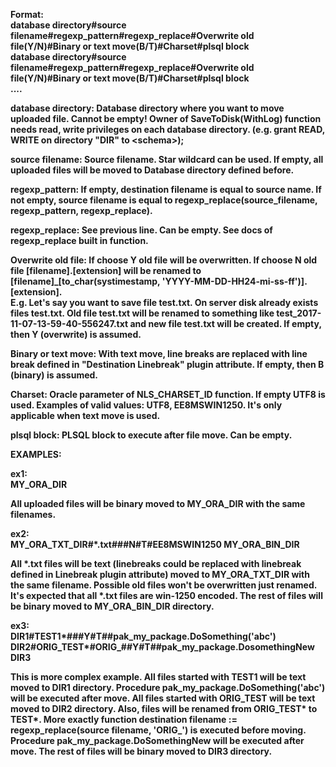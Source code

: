 <b>Format:<b><br/>
database directory#source filename#regexp_pattern#regexp_replace#Overwrite old file(Y/N)#Binary or text move(B/T)#Charset#plsql block<br/>
database directory#source filename#regexp_pattern#regexp_replace#Overwrite old file(Y/N)#Binary or text move(B/T)#Charset#plsql block<br/>
....<br/>

<b>database directory:</b> Database directory where you want to move uploaded file. Cannot be empty! 
Owner of SaveToDisk(WithLog) function needs read, write privileges on each database directory. (e.g. grant READ, WRITE on directory "DIR" to &lt;schema&gt;);

<b>source filename:</b> Source filename. Star wildcard can be used. If empty, all uploaded files will be moved to Database directory defined before. 

<b>regexp_pattern:</b> If empty, destination filename is equal to source name. 
If not empty, source filename is equal to regexp_replace(source_filename, regexp_pattern, regexp_replace).

<b>regexp_replace:</b> See previous line. Can be empty. See docs of regexp_replace built in function.

<b>Overwrite old file:</b> If choose Y old file will be overwritten. If choose N old file [filename].[extension] will be renamed to [filename]_[to_char(systimestamp, 'YYYY-MM-DD-HH24-mi-ss-ff')].[extension].<br/>
E.g. Let's say you want to save file test.txt. On server disk already exists files test.txt.
Old file test.txt will be renamed to something like test_2017-11-07-13-59-40-556247.txt and new file test.txt will be created. If empty, then Y (overwrite) is assumed.

<b>Binary or text move:</b> With text move, line breaks are replaced with line break defined in "Destination Linebreak" plugin attribute. If empty, then B (binary) is assumed.  

<b>Charset:</b> Oracle parameter of NLS_CHARSET_ID function. If empty UTF8 is used. Examples of valid values: UTF8, EE8MSWIN1250. It's only applicable when text move is used.

<b>plsql block:</b> PLSQL block to execute after file move. Can be empty.

<b>EXAMPLES:</b>

<b>ex1:</b><br/>
MY_ORA_DIR

All uploaded files will be binary moved to MY_ORA_DIR with the same filenames.

<b>ex2:</b><br/>
MY_ORA_TXT_DIR#*.txt###N#T#EE8MSWIN1250
MY_ORA_BIN_DIR

All *.txt files will be text (linebreaks could be replaced with linebreak defined in Linebreak plugin attribute) moved to MY_ORA_TXT_DIR with the same filename. 
Possible old files won't be overwritten just renamed. It's expected that all *.txt files are win-1250 encoded. 
The rest of files will be binary moved to MY_ORA_BIN_DIR directory.

<b>ex3:</b><br/>
DIR1#TEST1*###Y#T##pak_my_package.DoSomething('abc')
DIR2#ORIG_TEST*#ORIG_##Y#T##pak_my_package.DosomethingNew
DIR3

This is more complex example.
All files started with TEST1 will be text moved to DIR1 directory. Procedure pak_my_package.DoSomething('abc') will be executed after move.
All files started with ORIG_TEST will be text moved to DIR2 directory. Also, files will be renamed from ORIG_TEST* to TEST*. More exactly function
destination filename := regexp_replace(source filename, 'ORIG_')
is executed before moving.
Procedure pak_my_package.DoSomethingNew will be executed after move.
The rest of files will be binary moved to DIR3 directory.

